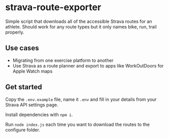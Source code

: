 # strava-route-exporter

Simple script that downloads all of the accessible Strava routes for an athlete. Should work for any route types
but it only names bike, run, trail properly.

## Use cases

* Migrating from one exercise platform to another
* Use Strava as a route planner and export to apps like WorkOutDoors for Apple Watch maps

## Get started

Copy the `.env.example` file, name it `.env` and fill in your details from your Strava API settings page.

Install dependencies with `npm i`.

Run `node index.js` each time you want to download the routes to the configure folder.
